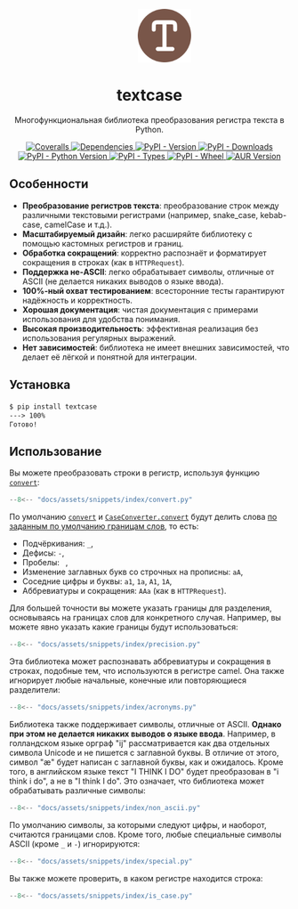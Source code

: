 <p align="center">
  <span>&emsp;</span>
  <span>&emsp;</span>
  <span>&emsp;</span>
  <a href="https://pypi.python.org/pypi/textcase">
    <img src="https://raw.githubusercontent.com/zobweyt/textcase/refs/heads/main/docs/assets/favicon.svg" alt="textcase logo" width="96" height="96" />
  </a>
</p>

<h1 align="center">
  textcase
</h1>

<p align="center">
  Многофункциональная библиотека преобразования регистра текста в Python.
</p>

<p align="center">
  <a href="https://coveralls.io/github/zobweyt/textcase" target="_blank">
    <img src="https://img.shields.io/coverallsCoverage/github/zobweyt/textcase?branch=main" alt="Coveralls"/>
  </a>
  <a href="https://pypi.python.org/pypi/textcase" target="_blank">
    <img src="https://img.shields.io/badge/dependencies-0-brightgreen" alt="Dependencies"/>
  </a>
  <a href="https://pypi.python.org/pypi/textcase" target="_blank">
    <img src="https://img.shields.io/pypi/v/textcase.svg" alt="PyPI - Version"/>
  </a>
  <a href="https://pypistats.org/packages/textcase" target="_blank">
    <img src="https://img.shields.io/pypi/dm/textcase" alt="PyPI - Downloads"/>
  </a>
  <a href="https://pypi.python.org/pypi/textcase" target="_blank">
    <img src="https://img.shields.io/pypi/pyversions/textcase.svg" alt="PyPI - Python Version"/>
  </a>
  <a href="https://pypi.python.org/pypi/textcase" target="_blank">
    <img src="https://img.shields.io/pypi/types/textcase" alt="PyPI - Types"/>
  </a>
  <a href="https://pypi.python.org/pypi/textcase" target="_blank">
    <img src="https://img.shields.io/pypi/wheel/textcase" alt="PyPI - Wheel"/>
  </a>
  <a href="https://aur.archlinux.org/packages/python-textcase-git" target="_blank">
    <img src="https://img.shields.io/aur/version/python-textcase-git" alt="AUR Version"/>
  </a>
</p>

## Особенности

- **Преобразование регистров текста**: преобразование строк между различными текстовыми регистрами (например, snake_case, kebab-case, camelCase и т.д.).
- **Масштабируемый дизайн**: легко расширяйте библиотеку с помощью кастомных регистров и границ.
- **Обработка сокращений**: корректно распознаёт и форматирует сокращения в строках (как в `HTTPRequest`).
- **Поддержка не-ASCII**: легко обрабатывает символы, отличные от ASCII (не делается никаких выводов о языке ввода).
- **100%-ный охват тестированием**: всесторонние тесты гарантируют надёжность и корректность.
- **Хорошая документация**: чистая документация с примерами использования для удобства понимания.
- **Высокая производительность**: эффективная реализация без использования регулярных выражений.
- **Нет зависимостей**: библиотека не имеет внешних зависимостей, что делает её лёгкой и понятной для интеграции.

## Установка

<!-- termynal -->

```console
$ pip install textcase
---> 100%
Готово!
```

## Использование

Вы можете преобразовать строки в регистр, используя функцию [`convert`](./reference/convert.md/):

```python exec="true" source="tabbed-left" tabs="main.py|output.txt" result="txt"
--8<-- "docs/assets/snippets/index/convert.py"
```

По умолчанию [`convert`](./reference/convert.md/) и [`CaseConverter.convert`](./reference/converter.md/#textcase.converter) будут делить слова [по заданным по умолчанию границам слов](./reference/boundary.md/#textcase.boundary.DEFAULT_BOUNDARIES), то есть:

- Подчёркивания: `_`,
- Дефисы: `-`,
- Пробелы: ` `,
- Изменение заглавных букв со строчных на прописны: `aA`,
- Соседние цифры и буквы: `a1`, `1a`, `A1`, `1A`,
- Аббревиатуры и сокращения: `AAa` (как в `HTTPRequest`).

Для большей точности вы можете указать границы для разделения, основываясь на границах слов для конкретного случая. Например, вы можете явно указать какие границы будут использоваться:

```python exec="true" source="tabbed-left" tabs="main.py|output.txt" result="txt" hl_lines="4"
--8<-- "docs/assets/snippets/index/precision.py"
```

Эта библиотека может распознавать аббревиатуры и сокращения в строках, подобные тем, что используются в регистре camel. Она также игнорирует любые начальные, конечные или повторяющиеся разделители:

```python exec="true" source="tabbed-left" tabs="main.py|output.txt" result="txt"
--8<-- "docs/assets/snippets/index/acronyms.py"
```

Библиотека также поддерживает символы, отличные от ASCII. **Однако при этом не делается никаких выводов о языке ввода**. Например, в голландском языке орграф "ij" рассматривается как два отдельных символа Unicode и не пишется с заглавной буквы. В отличие от этого, символ "æ" будет написан с заглавной буквы, как и ожидалось. Кроме того, в английском языке текст "I THINK I DO" будет преобразован в "i think i do", а не в "I think I do". Это означает, что библиотека может обрабатывать различные символы:

```python exec="true" source="tabbed-left" tabs="main.py|output.txt" result="txt"
--8<-- "docs/assets/snippets/index/non_ascii.py"
```

По умолчанию символы, за которыми следуют цифры, и наоборот, считаются границами слов. Кроме того, любые специальные символы ASCII (кроме `_` и `-`) игнорируются:

```python exec="true" source="tabbed-left" tabs="main.py|output.txt" result="txt"
--8<-- "docs/assets/snippets/index/special.py"
```

Вы также можете проверить, в каком регистре находится строка:

```python exec="true" source="tabbed-left" tabs="main.py|output.txt" result="txt"
--8<-- "docs/assets/snippets/index/is_case.py"
```
